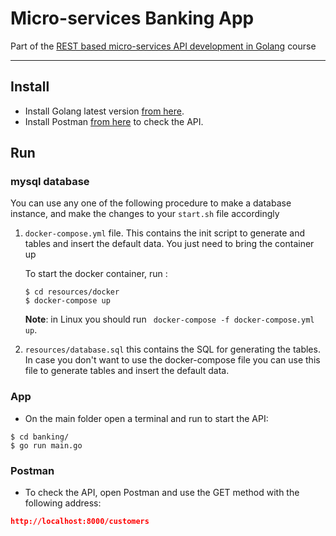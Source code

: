 # Micro-services Banking App

Part of the [REST based micro-services API development in Golang](https://www.udemy.com/course/rest-based-microservices-api-development-in-go-lang/) course

---

## Install

* Install Golang latest version [from here](https://golang.org/doc/install).
* Install Postman [from here](https://www.postman.com/downloads/) to check the API.

## Run

### mysql database

You can use any one of the following procedure to make a database instance, and make the changes to your `start.sh` file accordingly

1. `docker-compose.yml` file. This contains the init script to generate and tables and insert the default data. You just need to bring the container up

   To start the docker container, run :

   ```shell
   $ cd resources/docker
   $ docker-compose up
   ```

   **Note**: in Linux you should run ` docker-compose -f docker-compose.yml up`.

   

2. `resources/database.sql` this contains the SQL for generating the tables. In case you don't want to use the docker-compose file you can use this file to generate tables and insert the default data.

   

### App

* On the main folder open a terminal and run to start the API:

```shell
$ cd banking/
$ go run main.go
```



### Postman

* To check the API, open Postman and use the GET method with the following address:

```json
http://localhost:8000/customers
```





